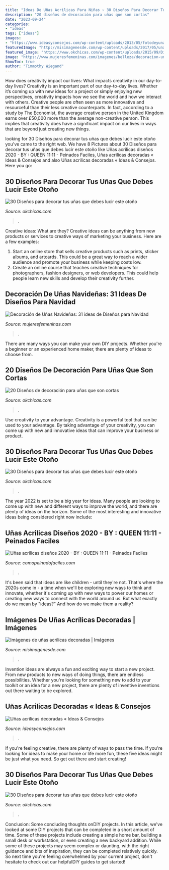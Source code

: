 ```yaml
---
title: "Ideas De Uñas Acrilicas Para Niñas ~ 30 Diseños Para Decorar Tus Uñas Que Debes Lucir Este Otoño"
description: "20 diseños de decoración para uñas que son cortas"
date: "2023-09-24"
categories:
- "ideas"
tags: ["ideas"]
images:
- "https://www.ideasyconsejos.com/wp-content/uploads/2013/05/fotodeyunasacrilicas.jpg"
featuredImage: "http://misimagenesde.com/wp-content/uploads/2017/05/unas-acrilicas-decoradas-4.jpg"
featured_image: "https://www.okchicas.com/wp-content/uploads/2015/09/Diseños-de-uñas-decoradas-12.jpg"
image: "https://www.mujeresfemeninas.com/imagenes/belleza/decoracion-unas-navidenas-2017-830x450.jpg"
ShowToc: true
author: "Timmothy Wiegand"
---
```



How does creativity impact our lives: What impacts creativity in our day-to-day lives?
Creativity is an important part of our day-to-day lives. Whether it’s coming up with new ideas for a project or simply enjoying new perspectives, creativity impacts how we see the world and how we interact with others. Creative people are often seen as more innovative and resourceful than their less creative counterparts. In fact, according to a study by The Economist, the average creative person in the United Kingdom earns over £50,000 more than the average non-creative person. This implies that creativity does have a significant impact on our lives in ways that are beyond just creating new things.

	

		
looking for 30 Diseños para decorar tus uñas que debes lucir este otoño you've came to the right web. We have 8 Pictures about 30 Diseños para decorar tus uñas que debes lucir este otoño like Uñas acrilicas diseños 2020 - BY : QUEEN 11:11 - Peinados Faciles, Uñas acrilicas decoradas « Ideas &amp; Consejos and also Uñas acrilicas decoradas « Ideas &amp; Consejos. Here you go:
		
    
## 30 Diseños Para Decorar Tus Uñas Que Debes Lucir Este Otoño

<img loading=lazy src="https://www.okchicas.com/wp-content/uploads/2015/09/Diseños-de-uñas-decoradas-4.jpg" onerror="this.onerror=null;this.src='https://tse4.mm.bing.net/th?id=OIP.Hs85Buc_eT0gqm5xQEg0pwHaJ4&amp;pid=15.1';" alt="30 Diseños para decorar tus uñas que debes lucir este otoño">

_Source: okchicas.com_

>. 

	

Creative ideas: What are they?
Creative ideas can be anything from new products or services to creative ways of marketing your business. Here are a few examples:
1. Start an online store that sells creative products such as prints, sticker albums, and artcards. This could be a great way to reach a wider audience and promote your business while keeping costs low.
2. Create an online course that teaches creative techniques for photographers, fashion designers, or web developers. This could help people learn new skills and develop their creativity further.

    
## Decoración De Uñas Navideñas: 31 Ideas De Diseños Para Navidad

<img loading=lazy src="https://www.mujeresfemeninas.com/imagenes/belleza/decoracion-unas-navidenas-2017-830x450.jpg" onerror="this.onerror=null;this.src='https://tse2.mm.bing.net/th?id=OIP.4qjKU1Ruw534KzX3BvBToQHaEA&amp;pid=15.1';" alt="Decoración de Uñas Navideñas: 31 ideas de Diseños para Navidad">

_Source: mujeresfemeninas.com_

>. 

	

There are many ways you can make your own DIY projects. Whether you're a beginner or an experienced home maker, there are plenty of ideas to choose from.

    
## 20 Diseños De Decoración Para Uñas Que Son Cortas

<img loading=lazy src="http://www.okchicas.com/wp-content/uploads/2015/09/uñas-cortas-decoradas-25.jpg" onerror="this.onerror=null;this.src='https://tse3.mm.bing.net/th?id=OIP.piOp13oaVcFseUErRQRGjgHaFj&amp;pid=15.1';" alt="20 Diseños de decoración para uñas que son cortas">

_Source: okchicas.com_

>. 

	

Use creativity to your advantage.
Creativity is a powerful tool that can be used to your advantage. By taking advantage of your creativity, you can come up with new and innovative ideas that can improve your business or product.

    
## 30 Diseños Para Decorar Tus Uñas Que Debes Lucir Este Otoño

<img loading=lazy src="https://www.okchicas.com/wp-content/uploads/2015/09/Diseños-de-uñas-decoradas-12.jpg" onerror="this.onerror=null;this.src='https://tse4.mm.bing.net/th?id=OIP.1BFLKUXd7n5uZvdk6JwHPgHaHa&amp;pid=15.1';" alt="30 Diseños para decorar tus uñas que debes lucir este otoño">

_Source: okchicas.com_

>. 

	

The year 2022 is set to be a big year for ideas. Many people are looking to come up with new and different ways to improve the world, and there are plenty of ideas on the horizon. Some of the most interesting and innovative ideas being considered right now include: 

    
## Uñas Acrilicas Diseños 2020 - BY : QUEEN 11:11 - Peinados Faciles

<img loading=lazy src="https://1.bp.blogspot.com/-bpbZ8O08Gys/XSy-RtXv_lI/AAAAAAAADSM/nEuqnguWgx8a1oUvALW6A_QOzu-8WxSMACLcBGAs/s1600/11fb1fc7060ee3fe6160797252ad0761.jpg" onerror="this.onerror=null;this.src='https://tse4.mm.bing.net/th?id=OIP.8vB18KXCGH87YTQsZgKESwHaNK&amp;pid=15.1';" alt="Uñas acrilicas diseños 2020 - BY : QUEEN 11:11 - Peinados Faciles">

_Source: comopeinadofaciles.com_

>. 

	

It's been said that ideas are like children - until they're not. That's where the 2020s come in - a time when we'll be exploring new ways to think and innovate, whether it's coming up with new ways to power our homes or creating new ways to connect with the world around us. But what exactly do we mean by "ideas?" And how do we make them a reality?

    
## Imágenes De Uñas Acrílicas Decoradas | Imágenes

<img loading=lazy src="http://misimagenesde.com/wp-content/uploads/2017/05/unas-acrilicas-decoradas-4.jpg" onerror="this.onerror=null;this.src='https://tse1.mm.bing.net/th?id=OIP.ZLcAC768oPpt_FgoFbBgkgHaHa&amp;pid=15.1';" alt="Imágenes de uñas acrílicas decoradas | Imágenes">

_Source: misimagenesde.com_

>. 

	

Invention ideas are always a fun and exciting way to start a new project. From new products to new ways of doing things, there are endless possibilities. Whether you're looking for something new to add to your toolkit or an idea for a new project, there are plenty of inventive inventions out there waiting to be explored.

    
## Uñas Acrilicas Decoradas « Ideas &amp; Consejos

<img loading=lazy src="https://www.ideasyconsejos.com/wp-content/uploads/2013/05/fotodeyunasacrilicas.jpg" onerror="this.onerror=null;this.src='https://tse3.mm.bing.net/th?id=OIP.HJkd8y8WT03KkB42NOjdUwHaJ3&amp;pid=15.1';" alt="Uñas acrilicas decoradas « Ideas &amp; Consejos">

_Source: ideasyconsejos.com_

>. 

	

If you're feeling creative, there are plenty of ways to pass the time. If you're looking for ideas to make your home or life more fun, these five ideas might be just what you need. So get out there and start creating!

    
## 30 Diseños Para Decorar Tus Uñas Que Debes Lucir Este Otoño

<img loading=lazy src="https://www.okchicas.com/wp-content/uploads/2015/09/Diseños-de-uñas-decoradas-3.jpg" onerror="this.onerror=null;this.src='https://tse4.mm.bing.net/th?id=OIP.kyNVSTopHXB65uda5MKMWgHaHa&amp;pid=15.1';" alt="30 Diseños para decorar tus uñas que debes lucir este otoño">

_Source: okchicas.com_

>. 

	

Conclusion: Some concluding thoughts onDIY projects.
In this article, we've looked at some DIY projects that can be completed in a short amount of time. Some of these projects include creating a simple home bar, building a small desk or workstation, or even creating a new backyard addition. While some of these projects may seem complex or daunting, with the right guidance and bits of inspiration, they can be completed relatively quickly. So next time you're feeling overwhelmed by your current project, don't hesitate to check out our helpfulDIY guides to get started!

